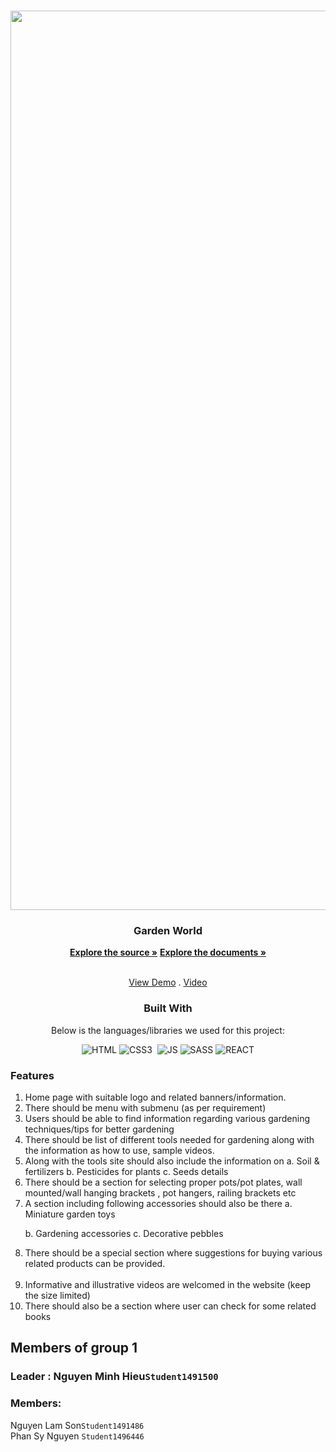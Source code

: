 <a  name="readme-top"></a>
  
<!-- GRACIOUS GARMENTS -->

<br  />

<div  align="center">


<img width="1439" alt="Screenshot 2023-11-14 at 08 46 21" src="https://github.com/lamson098/gardenwolrd/assets/145956509/a2fdfb3e-2487-4aac-bd69-9968b3dae199">


</a>

  

<h3  align="center">Garden World</h3>
  
  <a  href="https://github.com/lamson098/gardenwolrd"><strong>Explore the source »</strong></a>
  <a  href="https://github.com/lamson098/gardenwolrd/tree/main/Document" target="_blank"><strong>Explore the documents »</strong></a>

  <br  /><a  href="https://keen-smakager-bc4acb.netlify.app/" target="_blank">View Demo</a>  . <a  href="#" target="_blank">Video</a>


  ### Built With
  Below is the languages/libraries we used for this project:


  
  

![HTML]&nbsp;![CSS3] &nbsp;![JS]&nbsp;![SASS]&nbsp;![REACT]
<div  align="left">



  
### Features </br>
<ol>
<li>
 Home page with suitable logo and related banners/information.</br>
</li>
<li>
There should be menu with submenu (as per requirement)  </br>
</li>
<li>
Users should be able to find information regarding various gardening
techniques/tips for better gardening</br>
</li>
<li>
There should be list of different tools needed for gardening along with the
information as how to use, sample videos.
</br>
</li>
<li>
Along with the tools site should also include the information on
a. Soil & fertilizers
b. Pesticides for plants
c. Seeds details</br>
</li>
<li>
There should be a section for selecting proper pots/pot plates, wall
mounted/wall hanging brackets , pot hangers, railing brackets etc</br>
</li>
<li>
A section including following accessories should also be there
a. Miniature garden toys

b. Gardening accessories
c. Decorative pebbles</br>
</li>
<li>
There should be a special section where suggestions for buying various
related products can be provided.</li></br>
<li>
Informative and illustrative videos are welcomed in the website (keep the size
limited)</br>
</li>
<li>
There should also be a section where user can check for some related books</br>
</li>
</ol>

 ## Members of group 1
 ### Leader : Nguyen Minh Hieu`Student1491500`
### Members:
Nguyen Lam Son`Student1491486` </br>
Phan Sy Nguyen `Student1496446` </br>


















[HTML]:https://img.shields.io/badge/HTML5-E34F26?style=for-the-badge&logo=html5&logoColor=white
[CSS3]:https://img.shields.io/badge/CSS3-1572B6?style=for-the-badge&logo=css3&logoColor=white
[JS]:https://img.shields.io/badge/JavaScript-F7DF1E?style=for-the-badge&logo=javascript&logoColor=black
[SASS]:https://img.shields.io/badge/Sass-CC6699?style=for-the-badge&logo=sass&logoColor=white
[REACT]:https://img.shields.io/badge/React-20232A?style=for-the-badge&logo=react&logoColor=61DAFBgit 
